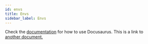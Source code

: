 ```yaml
---
id: envs
title: Envs
sidebar_label: Envs
---
```


Check the [documentation](https://docusaurus.io) for how to use Docusaurus.
This is a link to [another document.](overview.md)